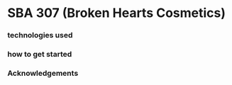 # SBA 307 (Broken Hearts Cosmetics)
### 
### technologies used
### how to get started
### Acknowledgements
